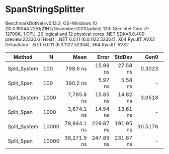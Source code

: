 # SpanStringSplitter

BenchmarkDotNet=v0.13.2, OS=Windows 10 (10.0.19044.2251/21H2/November2021Update)
12th Gen Intel Core i7-12700K, 1 CPU, 20 logical and 12 physical cores
.NET SDK=6.0.400-preview.22330.6
  [Host]     : .NET 6.0.11 (6.0.1122.52304), X64 RyuJIT AVX2
  DefaultJob : .NET 6.0.11 (6.0.1122.52304), X64 RyuJIT AVX2


|       Method |     N |        Mean |     Error |    StdDev |    Gen0 |    Gen1 | Allocated |
|------------- |------ |------------:|----------:|----------:|--------:|--------:|----------:|
| Split_System |   100 |    798.6 ns |  15.99 ns |  27.58 ns |  0.3023 |  0.0038 |    3952 B |
|   Split_Span |   100 |    390.2 ns |   5.97 ns |   5.58 ns |       - |       - |         - |
| Split_System |  1000 |  7,785.8 ns |  15.85 ns |  14.82 ns |  3.0518 |  0.4120 |   39952 B |
|   Split_Span |  1000 |  3,674.1 ns |  14.54 ns |  13.61 ns |       - |       - |         - |
| Split_System | 10000 | 79,944.1 ns | 229.87 ns | 191.95 ns | 30.5176 | 15.1367 |  399952 B |
|   Split_Span | 10000 | 38,271.9 ns | 247.89 ns | 231.87 ns |       - |       - |         - |